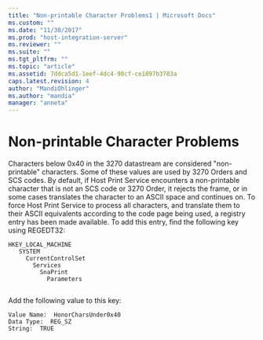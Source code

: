 ```yaml
---
title: "Non-printable Character Problems1 | Microsoft Docs"
ms.custom: ""
ms.date: "11/30/2017"
ms.prod: "host-integration-server"
ms.reviewer: ""
ms.suite: ""
ms.tgt_pltfrm: ""
ms.topic: "article"
ms.assetid: 7ddca5d1-1eef-4dc4-98cf-ce1897b3783a
caps.latest.revision: 4
author: "MandiOhlinger"
ms.author: "mandia"
manager: "anneta"
---
```

# Non-printable Character Problems
Characters below 0x40 in the 3270 datastream are considered "non-printable" characters. Some of these values are used by 3270 Orders and SCS codes. By default, if Host Print Service encounters a non-printable character that is not an SCS code or 3270 Order, it rejects the frame, or in some cases translates the character to an ASCII space and continues on. To force Host Print Service to process all characters, and translate them to their ASCII equivalents according to the code page being used, a registry entry has been made available. To add this entry, find the following key using REGEDT32:  
  
```  
HKEY_LOCAL_MACHINE  
   SYSTEM  
     CurrentControlSet  
       Services  
         SnaPrint  
           Parameters  
  
```  
  
 Add the following value to this key:  
  
```  
Value Name:  HonorCharsUnder0x40  
Data Type:  REG_SZ  
String:  TRUE  
  
```